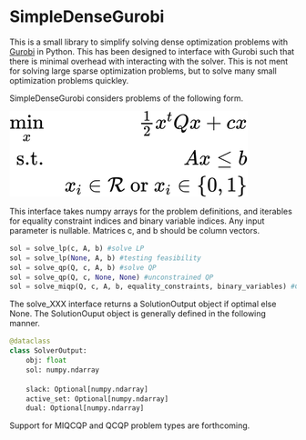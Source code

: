 # SimpleDenseGurobi
This is a small library to simplify solving dense optimization problems with [Gurobi](https://www.gurobi.com/) in Python. This has been designed to interface  with Gurobi such that there is minimal overhead with interacting with the solver. This is not ment for solving large sparse optimization problems, but to solve many small optimization problems quickley. 

SimpleDenseGurobi considers problems of the following form.

<img src="https://github.com/DKenefake/SimpleDenseGurobi/blob/main/problem%20definition.svg">

This interface takes numpy arrays for the problem definitions, and iterables for equality constraint indices and binary variable indices. Any input parameter is nullable. Matrices c, and b should be column vectors.

```python 
sol = solve_lp(c, A, b) #solve LP
sol = solve_lp(None, A, b) #testing feasibility
sol = solve_qp(Q, c, A, b) #solve QP
sol = solve_qp(Q, c, None, None) #unconstrained QP
sol = solve_miqp(Q, c, A, b, equality_constraints, binary_variables) #Constrained MIQP with equality constraints
```

The solve_XXX interface returns a SolutionOutput object if optimal else None. The SolutionOuput object is generally defined in the following manner. 

```python
@dataclass
class SolverOutput:
    obj: float
    sol: numpy.ndarray

    slack: Optional[numpy.ndarray]
    active_set: Optional[numpy.ndarray]
    dual: Optional[numpy.ndarray]
```

Support for MIQCQP and QCQP problem types are forthcoming.

